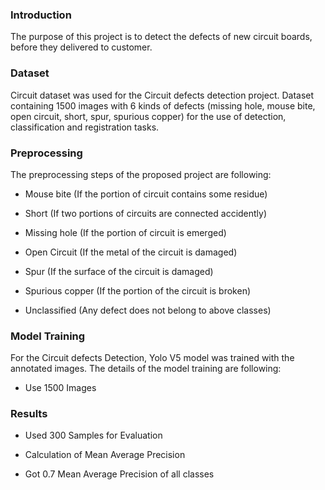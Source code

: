 ### Introduction

The purpose of this project is to detect the defects of new circuit boards, before they delivered to customer.

### Dataset
Circuit dataset was used for the Circuit defects detection project. Dataset containing 1500 images with 6 kinds of defects (missing hole, mouse bite, open circuit, short, spur, spurious copper) for the use of detection, classification and registration tasks.

### Preprocessing

The preprocessing steps of the proposed project are following:

- Mouse bite (If the portion of circuit contains some residue)

- Short (If two portions of circuits are connected accidently)

- Missing hole (If the portion of circuit is emerged)

- Open Circuit (If the metal of the circuit is damaged)

- Spur (If the surface of the circuit is damaged)

- Spurious copper (If the portion of the circuit is broken)

- Unclassified (Any defect does not belong to above classes)

### Model Training
For the Circuit defects Detection, Yolo V5 model was trained with the annotated images. The details of the model training are following:

- Use 1500 Images

### Results
- Used 300 Samples for Evaluation

- Calculation of Mean Average Precision

- Got 0.7 Mean Average Precision of all classes


